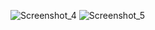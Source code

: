 ![Screenshot_4](https://user-images.githubusercontent.com/104467944/179626045-a57270df-2225-4442-af48-abe6f6050327.jpg)
![Screenshot_5](https://user-images.githubusercontent.com/104467944/179626048-a0214a73-b7f5-4d95-b1f0-344a6b3e8083.jpg)

